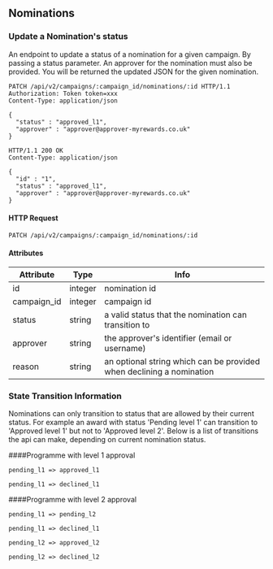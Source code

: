 ## Nominations

### Update a Nomination's status

An endpoint to update a status of a nomination for a given campaign. By passing
a status parameter. An approver for the nomination must also be provided. 
You will be returned the updated JSON for the given nomination.

``` http
PATCH /api/v2/campaigns/:campaign_id/nominations/:id HTTP/1.1
Authorization: Token token=xxx
Content-Type: application/json

{
  "status" : "approved_l1",
  "approver" : "approver@approver-myrewards.co.uk"
}
```

``` http
HTTP/1.1 200 OK
Content-Type: application/json

{
  "id" : "1",
  "status" : "approved_l1",
  "approver" : "approver@approver-myrewards.co.uk"
}
```

#### HTTP Request

`PATCH /api/v2/campaigns/:campaign_id/nominations/:id`

#### Attributes

Attribute | Type | Info
--------- | ---- | ----
id | integer | nomination id
campaign_id | integer | campaign id
status | string | a valid status that the nomination can transition to
approver | string | the approver's identifier (email or username)
reason | string | an optional string which can be provided when declining a nomination

### State Transition Information

Nominations can only transition to status that are allowed by their current
status. For example an award with status 'Pending level 1' can transition to
'Approved level 1' but not to 'Approved level 2'. Below is a list of transitions
the api can make, depending on current nomination status.

####Programme with level 1 approval

`pending_l1 => approved_l1`

`pending_l1 => declined_l1`

####Programme with level 2 approval

`pending_l1 => pending_l2`

`pending_l1 => declined_l1`

`pending_l2 => approved_l2`

`pending_l2 => declined_l2`
